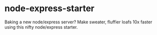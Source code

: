 # node-express-starter
Baking a new node/express server? Make sweater, fluffier loafs 10x faster using this nifty node/express starter.
